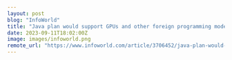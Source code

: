 ```yaml
---
layout: post
blog: "InfoWorld"
title: "Java plan would support GPUs and other foreign programming models"
date: 2023-09-11T18:02:00Z
image: images/infoworld.png
remote_url: "https://www.infoworld.com/article/3706452/java-plan-would-support-gpus-and-other-foreign-programming-models.html#tk.rss_applicationdevelopment"
---
```

